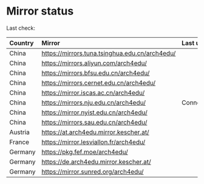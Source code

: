 <script src="./time.js"></script>
# Mirror status
Last check: <script type="text/javascript">localize(1728544842.0566008);</script>

|Country|Mirror|Last update|
|:------|:-----|:----------|
|China|https://mirrors.tuna.tsinghua.edu.cn/arch4edu/|<script type="text/javascript">localize(1728499365);</script>|
|China|https://mirrors.aliyun.com/arch4edu/|<script type="text/javascript">localize(1728499365);</script>|
|China|https://mirrors.bfsu.edu.cn/arch4edu/|<script type="text/javascript">localize(1728499365);</script>|
|China|https://mirrors.cernet.edu.cn/arch4edu/|<script type="text/javascript">localize(1728499365);</script>|
|China|https://mirror.iscas.ac.cn/arch4edu/|<script type="text/javascript">localize(1728499365);</script>|
|China|https://mirrors.nju.edu.cn/arch4edu/|ConnectionError|
|China|https://mirror.nyist.edu.cn/arch4edu/|<script type="text/javascript">localize(1728499365);</script>|
|China|https://mirrors.sau.edu.cn/arch4edu/|<script type="text/javascript">localize(1728499365);</script>|
|Austria|https://at.arch4edu.mirror.kescher.at/|<script type="text/javascript">localize(1728499365);</script>|
|France|https://mirror.lesviallon.fr/arch4edu/|<script type="text/javascript">localize(1728499365);</script>|
|Germany|https://pkg.fef.moe/arch4edu/|<script type="text/javascript">localize(1728499365);</script>|
|Germany|https://de.arch4edu.mirror.kescher.at/|<script type="text/javascript">localize(1728499365);</script>|
|Germany|https://mirror.sunred.org/arch4edu/|<script type="text/javascript">localize(1728499365);</script>|

<script src="./tablefilter/tablefilter.js"></script>
<script src="./table.js"></script>